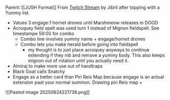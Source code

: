 Parent::[[JUSH Format]]
From [Twitch Stream](https://www.twitch.tv/videos/2545217251) by Jibril after topping with a Yummy list. 
- Values 3 engage:1 hornet drones until Marshmeow releases in DOOD
- Acroquey field spell was used turn 1 instead of Mignon fieldspell. See timestampe 59:00 for combo
	- Combo line involves yummy name + engage/hornet drones
	- Combo lets you make herald before going into fieldspell
		- my thought is to just place acroquey anyways to continue extending if they nib and remove a yummy body. This also keeps mignon out of rotation until you actually need it.
- Almiraj to make more use out of handtraps
- Black Goat calls Snatchy
- Engage as a better card than Piri Reis Map because engage is an actual extension past your normal summon. Drawing piri Reis map + 


![[Pasted image 20250824221738.png]]